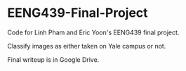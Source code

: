 # EENG439-Final-Project
Code for Linh Pham and Eric Yoon's EENG439 final project.

Classify images as either taken on Yale campus or not.

Final writeup is in Google Drive.
